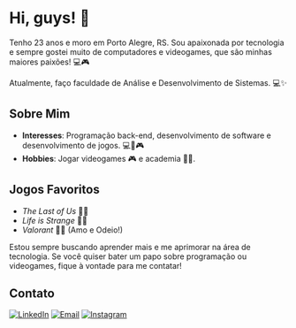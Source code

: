 # Hi, guys! 👋 

Tenho 23 anos e moro em Porto Alegre, RS. Sou apaixonada por tecnologia e sempre gostei muito de computadores e videogames, que são minhas maiores paixões! 💻🎮

Atualmente, faço faculdade de Análise e Desenvolvimento de Sistemas. 💻✨ 

## Sobre Mim

- **Interesses**: Programação back-end, desenvolvimento de software e desenvolvimento de jogos. 💻🔧🎮
- **Hobbies**: Jogar videogames 🎮 e academia 🏋️‍♀️.

## Jogos Favoritos

- *The Last of Us* 🌿🦠
- *Life is Strange* 🌈📖
- *Valorant* 🎯🔥 (Amo e Odeio!)

Estou sempre buscando aprender mais e me aprimorar na área de tecnologia. Se você quiser bater um papo sobre programação ou videogames, fique à vontade para me contatar!

## Contato

[![LinkedIn](https://img.shields.io/badge/LinkedIn-blue?style=for-the-badge&logo=linkedin&logoColor=white)](https://www.linkedin.com/in/julialeals)
[![Email](https://img.shields.io/badge/Email-red?style=for-the-badge&logo=gmail&logoColor=white)](mailto:juliaileals@gmail.com)
[![Instagram](https://img.shields.io/badge/Instagram-pink?style=for-the-badge&logo=instagram)](https://www.instagram.com/julialealx)
